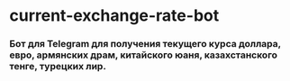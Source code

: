 # current-exchange-rate-bot
<h3>Бот для Telegram для получения текущего курса доллара, евро, армянских драм, китайского юаня, казахстанского тенге,  турецких лир.</h3>

